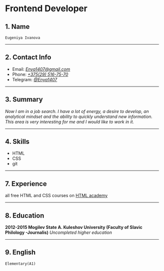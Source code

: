 # Frontend Developer

## 1.  Name
    Eugeniya Ivanova

   ---

## 2.  Contact Info
   - Email: [*Enya1407@gmail.com*](mailto:Enya1407@gmail.com)
   - Phone: [*+375(29) 516-75-70*](tel:+375295167570)
   - Telegram: [*@Enya1407*](https://t.me/Enya1407)

   ---

## 3. Summary 
   *Now I am in a job search. I have a lot of energy, a desire to develop, an analytical mindset and the ability to quickly understand new information. This area is very interesting for me and I would like to work in it.*

  ---

## 4. Skills 
  - HTML
  - CSS
  - git

 ---

## 7. Experience 
  all free HTML and CSS courses on [HTML academy](https://htmlacademy.ru/profile/id1173859)

 ---

## 8. Education 
  **2012-2015 Mogilev State A. Kuleshov University (Faculty of Slavic Philology -Journalis)**
  _Uncompleted higher education_

  ---

## 9. English 
    Elementary(A1)